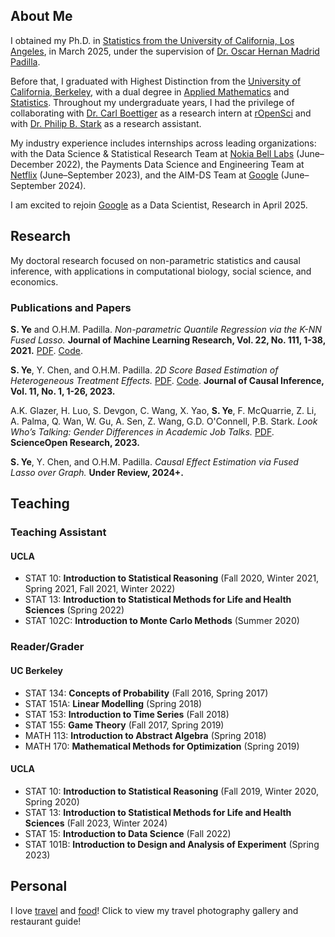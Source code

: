 ## About Me

I obtained my Ph.D. in [Statistics from the University of California, Los Angeles](http://statistics.ucla.edu/), in March 2025, under the supervision of [Dr. Oscar Hernan Madrid Padilla](https://hernanmp.github.io/).

Before that, I graduated with Highest Distinction from the [University of California, Berkeley](http://www.berkeley.edu), with a dual degree in [Applied Mathematics](https://math.berkeley.edu/) and [Statistics](http://statistics.berkeley.edu/). Throughout my undergraduate years, I had the privilege of collaborating with [Dr. Carl Boettiger](https://www.carlboettiger.info/) as a research intern at [rOpenSci](https://ropensci.org/) and with [Dr. Philip B. Stark](https://www.stat.berkeley.edu/~stark/) as a research assistant. 

My industry experience includes internships across leading organizations: with the Data Science & Statistical Research Team at [Nokia Bell Labs](https://www.bell-labs.com/) (June–December 2022), the Payments Data Science and Engineering Team at [Netflix](https://www.netflix.com/) (June–September 2023), and the AIM-DS Team at [Google](https://ads.google.com/) (June–September 2024).

I am excited to rejoin [Google](https://ads.google.com/) as a Data Scientist, Research in April 2025.

## Research
My doctoral research focused on non-parametric statistics and causal inference, with applications in computational biology, social science, and economics.

### Publications and Papers
**S. Ye** and O.H.M. Padilla. *Non-parametric Quantile Regression via the K-NN Fused Lasso.* **Journal of Machine Learning Research, Vol. 22, No. 111, 1-38, 2021.** [PDF](https://www.jmlr.org/papers/volume22/20-1462/20-1462.pdf). [Code](https://github.com/stevenysw/qt_knnfl). 

**S. Ye**, Y. Chen, and O.H.M. Padilla. *2D Score Based Estimation of Heterogeneous Treatment Effects.* [PDF](https://www.degruyter.com/document/doi/10.1515/jci-2022-0016/). [Code](https://github.com/stevenysw/causal_pp). **Journal of Causal Inference, Vol. 11, No. 1, 1-26, 2023.**

A.K. Glazer, H. Luo, S. Devgon, C. Wang, X. Yao, **S. Ye**, F. McQuarrie, Z. Li, A. Palma, Q. Wan, W. Gu, A. Sen, Z. Wang, G.D. O'Connell, P.B. Stark. *Look Who’s Talking: Gender Differences in Academic Job Talks.* [PDF](https://www.scienceopen.com/hosted-document?doi=10.14293/S2199-1006.1.SOR.2023.0003.v1). **ScienceOpen Research, 2023.**

**S. Ye**, Y. Chen, and O.H.M. Padilla. *Causal Effect Estimation via Fused Lasso over Graph.* **Under Review, 2024+.**

## Teaching
### Teaching Assistant
#### UCLA
*   STAT 10: **Introduction to Statistical Reasoning** (Fall 2020, Winter 2021, Spring 2021, Fall 2021, Winter 2022)
*   STAT 13: **Introduction to Statistical Methods for Life and Health Sciences** (Spring 2022)
*   STAT 102C: **Introduction to Monte Carlo Methods** (Summer 2020)

### Reader/Grader
#### UC Berkeley
*   STAT 134: **Concepts of Probability** (Fall 2016, Spring 2017)
*   STAT 151A: **Linear Modelling** (Spring 2018)
*   STAT 153: **Introduction to Time Series** (Fall 2018)
*   STAT 155: **Game Theory** (Fall 2017, Spring 2019)
*   MATH 113: **Introduction to Abstract Algebra** (Spring 2018)
*   MATH 170: **Mathematical Methods for Optimization** (Spring 2019)

#### UCLA
*   STAT 10: **Introduction to Statistical Reasoning** (Fall 2019, Winter 2020, Spring 2020)
*   STAT 13: **Introduction to Statistical Methods for Life and Health Sciences** (Fall 2023, Winter 2024)
*   STAT 15: **Introduction to Data Science** (Fall 2022)
*   STAT 101B: **Introduction to Design and Analysis of Experiment** (Spring 2023)

## Personal
I love [travel](travel.md) and [food](food.md)! Click to view my travel photography gallery and restaurant guide!
